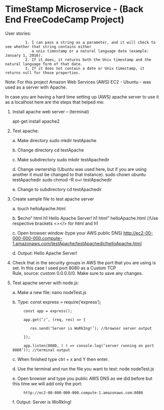  TimeStamp Microservice - (Back End FreeCodeCamp Project)
 =========================================================
 User stories:
         
             1. I can pass a string as a parameter, and it will check to see whether that string contains either 
                a unix timestamp or a natural language date (example: January 1, 2016).
             2. If it does, it returns both the Unix timestamp and the natural language form of that date.
             3. If it does not contain a date or Unix timestamp, it returns null for those properties.
           
           


Note: 
For this project Amazon Web Services (AWS) EC2 - Ubuntu - was used as a server with Apache.

In case you are having a hard time setting up (AWS) apache server to use it as a localhost here are the steps that helped me:

1. Install apache web server – (terminal)
   
      apt-get install apache2

2. Test apache:
 
      a. Make directory
            sudo mkdir testApache
            
      b. Change directory
            cd testApache
            
      c. Make subdirectory
            sudo mkdir testApachedir
            
      d. Change ownership (Ubuntu was used here, but if you are using another it must be changed to that instance).
            sudo chown ubuntu testApachedir
            sudo chmod –R o+r testApachedir
            
      e. Change to subdirectory
            cd testApachedir
            
3. Create sample file to test apache server

      a. touch helloApache.html
      
      b. $echo“ html h1 Hello Apache Server! h1 html” helloApache.html //Use respective brackets <></> for html and h1
      
      c. Open browser window
            (type your AWS public DNS)
                http://ec2-00-000-000-000.compute-1.amazonaws.com/testApache/testApachedir/helloApache.html
                
      d. Output: 
            Hello Apache Server!
            
4. Check that in the security groups in AWS the port that you are using is set.  In this case I used port 8080 as a Custom TCP    
   Rule, source: custom 0.0.0.0/0.  Make sure to save any changes.
   
5. Test apache server with node.js:

      a. Make a new file:
           nano nodeTest.js
           
      b. Type:
            const express = require(‘express’);
            
            const app = express();
            
            app.get(‘/’, (req, res) => {
            
               res.send(‘Server is WoRkIng!’); //browser server output
               
            });
            
            app.listen(8080, ( ) => console.log(‘server running on port 8080’)); //terminal output
            
      c. When finished type ctrl + x and Y then enter.
      
      d. Use the terminal and run the file you want to test: node nodeTest.js
      
      e. Open browser and type you public AWS DNS as we did before but this time we will add only the port:
      
            http://ec2-00-000-000-000.compute-1.amazonaws.com:8080
            
      f. Output:
            Server is WoRkIng!

